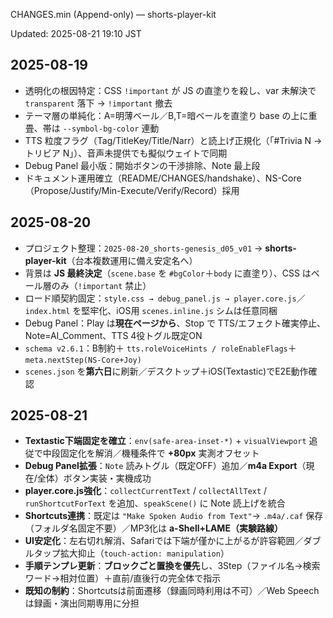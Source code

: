 <!--
Project: shorts-player-kit
File:    docs/CHANGES.min.md
Role:    “ミニCHANGEログ”の**Append-only**版（レビュー/配布向けの要点サマリ）
Depends: docs/CHANGES.md（長文一次情報）, handshake.json（次スレ移行ハンドオフ）
Rules:
  - 1日あたり**箇条書き（目安3–10行）**／**古い日付が上・新しい日付は末尾に追記**
  - 削除・ローテーション・ローリングはしない（**Append-only**）
  - “Updated:” はJSTで手動更新（人が見て直感で最新がわかること）
Quick Append:
  - 末尾に雛形を追加して編集：
    ## YYYY-MM-DD
    - 変更事項（箇条書き）
NS-Core+J One-liner:
  Propose→Justify→Min-Execute→Verify→Record を小さく速く回す。楽しさを推進剤に継続学習。
-->

CHANGES.min (Append-only) — shorts-player-kit

Updated: 2025-08-21 19:10 JST

## 2025-08-19
- 透明化の根因特定：CSS `!important` が JS の直塗りを殺し、var 未解決で `transparent` 落下 → `!important` 撤去
- テーマ層の単純化：A=明薄ベール／B,T=暗ベールを直塗り base の上に重畳、帯は `--symbol-bg-color` 連動
- TTS 粒度フラグ（Tag/TitleKey/Title/Narr）と読上げ正規化（「#Trivia N → トリビア N」）、音声未提供でも擬似ウェイトで同期
- Debug Panel 最小版：開始ボタンの干渉排除、Note 最上段
- ドキュメント運用確立（README/CHANGES/handshake）、NS-Core（Propose/Justify/Min-Execute/Verify/Record）採用

## 2025-08-20
- プロジェクト整理：`2025-08-20_shorts-genesis_d05_v01` → **shorts-player-kit**（台本複数運用に備え安定名へ）
- 背景は **JS 最終決定**（`scene.base` を `#bgColor`＋`body` に直塗り）、CSS はベール層のみ（`!important` 禁止）
- ロード順契約固定：`style.css → debug_panel.js → player.core.js`／`index.html` を堅牢化、iOS用 `scenes.inline.js` シムは任意同梱
- Debug Panel：Play は**現在ページから**、Stop で TTS/エフェクト確実停止、Note=AI_Comment、TTS 4役トグル既定ON
- `schema v2.6.1`：B制約＋ `tts.roleVoiceHints / roleEnableFlags`＋ `meta.nextStep(NS-Core+Joy)`
- `scenes.json` を**第六日**に刷新／デスクトップ＋iOS(Textastic)でE2E動作確認

## 2025-08-21
- **Textastic下端固定を確立**：`env(safe-area-inset-*)` + `visualViewport` 追従で中段固定化を解消／機種条件で **+80px** 実測オフセット
- **Debug Panel拡張**：`Note` 読みトグル（既定OFF）追加／**m4a Export**（現在/全体）ボタン実装・実機成功
- **player.core.js強化**：`collectCurrentText` / `collectAllText` / `runShortcutForText` を追加、`speakScene()` に Note 読上げを統合
- **Shortcuts連携**：既定は `"Make Spoken Audio from Text"`→ `.m4a/.caf` 保存（フォルダ名固定不要）／MP3化は **a-Shell+LAME（実験路線）**
- **UI安定化**：左右切れ解消、Safariでは下端が僅かに上がるが許容範囲／ダブルタップ拡大抑止（`touch-action: manipulation`）
- **手順テンプレ更新**：**ブロックごと置換を優先**し、3Step（ファイル名→検索ワード→相対位置）＋直前/直後行の完全体で指示
- **既知の制約**：Shortcutsは前面遷移（録画同時利用は不可）／Web Speechは録画・演出同期専用に分担